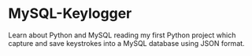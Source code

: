 # MySQL-Keylogger
Learn about Python and MySQL reading my first Python project which capture and save keystrokes into a MySQL database using JSON format.
